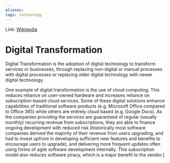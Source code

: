 ```yaml
---
aliases:
tags: technology
---
```

Link: [Wikipedia](https://en.wikipedia.org/wiki/Digital_transformation)

# Digital Transformation
Digital Transformation is the adoption of digital technology to transform services or businesses, through replacing non-digital or manual processes with digital processes or replacing older digital technology with newer digital technology.

One example of digital transformation is the use of cloud computing. This reduces reliance on user-owned hardware and increases reliance on subscription-based cloud services. Some of these digital solutions enhance capabilities of traditional software products (e.g. Microsoft Office compared to Office 365) while others are entirely cloud based (e.g. Google Docs). As the companies providing the services are guaranteed of regular (usually monthly) recurring revenue from subscriptions, they are able to finance ongoing development with reduced risk (historically most software companies derived the majority of their revenue from users upgrading, and had to invest upfront in developing sufficient new features and benefits to encourage users to upgrade), and delivering more frequent updates often using forms of agile software development internally. This subscription model also reduces software piracy, which is a major benefit to the vendor.[